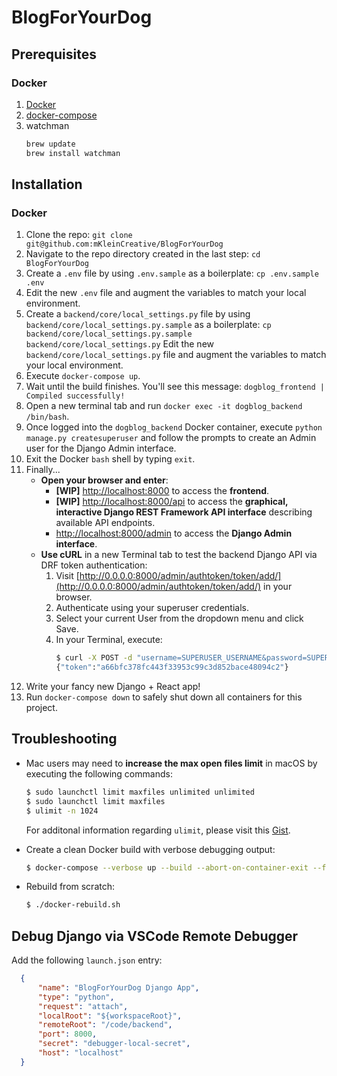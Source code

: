 # BlogForYourDog

## Prerequisites

### Docker

1. [Docker](https://docker.com)
1. [docker-compose](https://docs.docker.com/compose/install/#prerequisites)
1. watchman
    ```bash
    brew update
    brew install watchman
    ```

## Installation

### Docker

1. Clone the repo: `git clone git@github.com:mKleinCreative/BlogForYourDog`
1. Navigate to the repo directory created in the last step: `cd BlogForYourDog`
1. Create a `.env` file by using `.env.sample` as a boilerplate: `cp .env.sample .env`
1. Edit the new `.env` file and augment the variables to match your local environment.
1. Create a `backend/core/local_settings.py` file by using `backend/core/local_settings.py.sample` as a boilerplate: `cp backend/core/local_settings.py.sample backend/core/local_settings.py` Edit the new `backend/core/local_settings.py` file and augment the variables to match your local environment.
1. Execute `docker-compose up`.
1. Wait until the build finishes. You'll see this message: `dogblog_frontend | Compiled successfully!`
1. Open a new terminal tab and run `docker exec -it dogblog_backend /bin/bash`.
1. Once logged into the `dogblog_backend` Docker container, execute `python manage.py createsuperuser` and follow the prompts to create an Admin user for the Django Admin interface.
1. Exit the Docker `bash` shell by typing `exit`.
1. Finally...
    * **Open your browser and enter**:
        * **[WIP]** [http://localhost:8000](http://localhost:8000) to access the **frontend**.
        * **[WIP]** [http://localhost:8000/api](http://localhost:8000/api) to access the **graphical, interactive Django REST Framework API interface** describing available API endpoints.
        * [http://localhost:8000/admin](http://localhost:8000/admin) to access the **Django Admin interface**.
    * **Use cURL** in a new Terminal tab to test the backend Django API via DRF token authentication:
        1. Visit [http://0.0.0.0:8000/admin/authtoken/token/add/](http://0.0.0.0:8000/admin/authtoken/token/add/) in your browser.
        1. Authenticate using your superuser credentials.
        1. Select your current User from the dropdown menu and click Save.
        1. In your Terminal, execute:
            ```bash
            $ curl -X POST -d "username=SUPERUSER_USERNAME&password=SUPERUSER_PASSWORD" http://localhost:8000/api/v1/auth/`
            {"token":"a66bfc378fc443f33953c99c3d852bace48094c2"}
            ```
1. Write your fancy new Django + React app!
1. Run `docker-compose down` to safely shut down all containers for this project.

## Troubleshooting

* Mac users may need to **increase the max open files limit** in macOS by executing the following commands:

    ```bash
    $ sudo launchctl limit maxfiles unlimited unlimited
    $ sudo launchctl limit maxfiles
    $ ulimit -n 1024
    ```

    For additonal information regarding `ulimit`, please visit this [Gist](https://gist.github.com/vgoma/4d33c2937447afd2fb9ae2ef781761f9).

* Create a clean Docker build with verbose debugging output:

    ```bash
    $ docker-compose --verbose up --build --abort-on-container-exit --force-recreate
    ```

* Rebuild from scratch:

    ```bash
    $ ./docker-rebuild.sh
    ```

## Debug Django via VSCode Remote Debugger

Add the following `launch.json` entry:

```json
  {
      "name": "BlogForYourDog Django App",
      "type": "python",
      "request": "attach",
      "localRoot": "${workspaceRoot}",
      "remoteRoot": "/code/backend",
      "port": 8000,
      "secret": "debugger-local-secret",
      "host": "localhost"
  }
```
